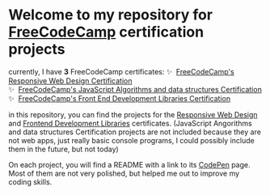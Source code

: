 # Welcome to my repository for [FreeCodeCamp](https://www.freecodecamp.org/) certification projects

currently, I have **3** FreeCodeCamp certificates:
✨ &nbsp;[FreeCodeCamp's Responsive Web Design Certification](https://www.freecodecamp.org/certification/andresprza/responsive-web-design)\
✨ &nbsp;[FreeCodeCamp's JavaScript Algorithms and data structures Certification](https://www.freecodecamp.org/certification/andresprza/javascript-algorithms-and-data-structures)\
✨ &nbsp;[FreeCodeCamp's Front End Development Libraries Certification](https://www.freecodecamp.org/certification/andresprza/front-end-development-libraries)

in this repository, you can find the projects for the [Responsive Web Design](https://www.freecodecamp.org/certification/andresprza/responsive-web-design) and [Frontend Development Libraries](https://www.freecodecamp.org/certification/andresprza/front-end-development-libraries) certificates.
(JavaScript Angorithms and data structures Certification projects are not included because they are not web apps, just really basic console programs, I could possibly include them in the future, but not today)

On each project, you will find a README with a link to its [CodePen](https://codepen.io/) page.
Most of them are not very polished, but helped me out to improve my coding skills.
